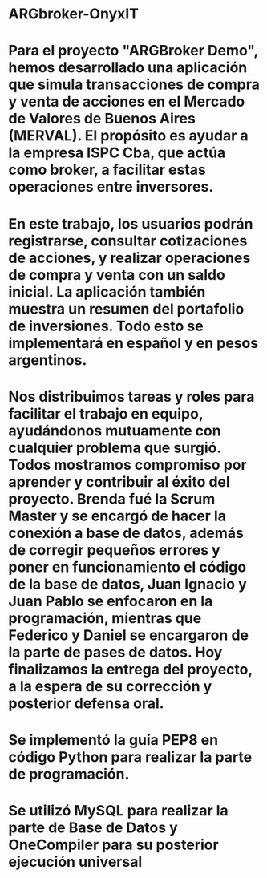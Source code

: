 # ARGbroker-OnyxIT

# Para el proyecto "ARGBroker Demo", hemos desarrollado una aplicación que simula transacciones de compra y venta de acciones en el Mercado de Valores de Buenos Aires (MERVAL). El propósito es ayudar a la empresa ISPC Cba, que actúa como broker, a facilitar estas operaciones entre inversores.

# En este trabajo, los usuarios podrán registrarse, consultar cotizaciones de acciones, y realizar operaciones de compra y venta con un saldo inicial. La aplicación también muestra un resumen del portafolio de inversiones. Todo esto se implementará en español y en pesos argentinos.

# Nos distribuimos tareas y roles para facilitar el trabajo en equipo, ayudándonos mutuamente con cualquier problema que surgió. Todos mostramos compromiso por aprender y contribuir al éxito del proyecto. Brenda fué la Scrum Master y se encargó de hacer la conexión a base de datos, además de corregir pequeños errores y poner en funcionamiento el código de la base de datos, Juan Ignacio y Juan Pablo se enfocaron en la programación, mientras que Federico y Daniel se encargaron de la parte de pases de datos. Hoy finalizamos la entrega del proyecto, a la espera de su corrección y posterior defensa oral.

# Se implementó la guía PEP8 en código Python para realizar la parte de programación.
# Se utilizó MySQL para realizar la parte de Base de Datos y OneCompiler para su posterior ejecución universal
